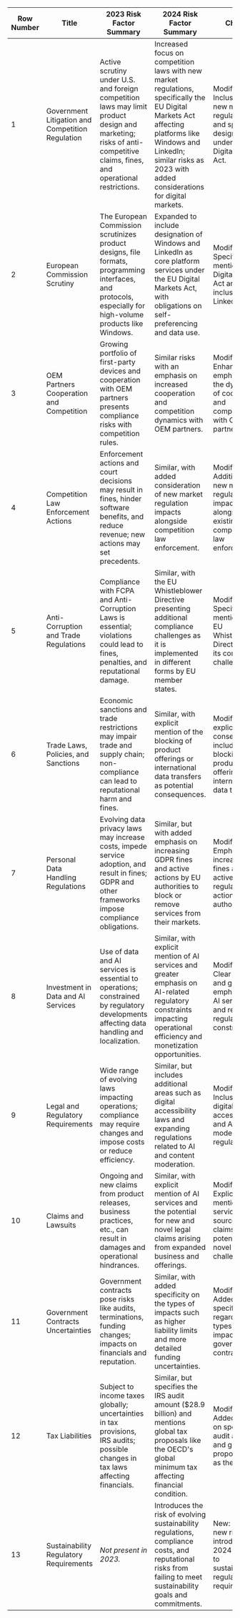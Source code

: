 | Row Number | Title                                            | 2023 Risk Factor Summary                                                                                                                                                                                                                                                                                                                                                                                                                                                                                                                      | 2024 Risk Factor Summary                                                                                                                                                                                                                                                                                                                                                                                                                                                                                                                                                                                                                                                                                        | Change                                                                                                               |
|------------|--------------------------------------------------|------------------------------------------------------------------------------------------------------------------------------------------------------------------------------------------------------------------------------------------------------------------------------------------------------------------------------------------------------------------------------------------------------------------------------------------------------------------------------------------------------------------------------------------------|----------------------------------------------------------------------------------------------------------------------------------------------------------------------------------------------------------------------------------------------------------------------------------------------------------------------------------------------------------------------------------------------------------------------------------------------------------------------------------------------------------------------------------------------------------------------------------------------------------------------------------------------------------------------------------------------------------------|----------------------------------------------------------------------------------------------------------------------|
| 1          | Government Litigation and Competition Regulation | Active scrutiny under U.S. and foreign competition laws may limit product design and marketing; risks of anti-competitive claims, fines, and operational restrictions.                                                                                                                                                                                                                                                                                                                                                                                   | Increased focus on competition laws with new market regulations, specifically the EU Digital Markets Act affecting platforms like Windows and LinkedIn; similar risks as 2023 with added considerations for digital markets.                                                                                                                                                                                                                                                                                                                                                                                                                                                                                                                           | Modified: Inclusion of new market regulations and specific designations under the EU Digital Markets Act.            |
| 2          | European Commission Scrutiny                    | The European Commission scrutinizes product designs, file formats, programming interfaces, and protocols, especially for high-volume products like Windows.                                                                                                                                                                                                                                                                                                                                                                                                       | Expanded to include designation of Windows and LinkedIn as core platform services under the EU Digital Markets Act, with obligations on self-preferencing and data use.                                                                                                                                                                                                                                                                                                                                                                                                                                                                                                                                                                   | Modified: Specific mention of Digital Markets Act and inclusion of LinkedIn.                                        |
| 3          | OEM Partners Cooperation and Competition         | Growing portfolio of first-party devices and cooperation with OEM partners presents compliance risks with competition rules.                                                                                                                                                                                                                                                                                                                                                                                                                                       | Similar risks with an emphasis on increased cooperation and competition dynamics with OEM partners.                                                                                                                                                                                                                                                                                                                                                                                                                                                                                                                                                                                                                               | Modified: Enhanced emphasis on the dynamics of cooperation and competition with OEM partners.                       |
| 4          | Competition Law Enforcement Actions             | Enforcement actions and court decisions may result in fines, hinder software benefits, and reduce revenue; new actions may set precedents.                                                                                                                                                                                                                                                                                                                                                                                                                     | Similar, with added consideration of new market regulation impacts alongside competition law enforcement.                                                                                                                                                                                                                                                                                                                                                                                                                                                                                                                                                                                                                             | Modified: Addition of new market regulation impacts alongside existing competition law enforcement.                  |
| 5          | Anti-Corruption and Trade Regulations           | Compliance with FCPA and Anti-Corruption Laws is essential; violations could lead to fines, penalties, and reputational damage.                                                                                                                                                                                                                                                                                                                                                                                                                                  | Similar, with the EU Whistleblower Directive presenting additional compliance challenges as it is implemented in different forms by EU member states.                                                                                                                                                                                                                                                                                                                                                                                                                                                                                                                                                                               | Modified: Specific mention of the EU Whistleblower Directive and its compliance challenges.                          |
| 6          | Trade Laws, Policies, and Sanctions             | Economic sanctions and trade restrictions may impair trade and supply chain; non-compliance can lead to reputational harm and fines.                                                                                                                                                                                                                                                                                                                                                                                                                              | Similar, with explicit mention of the blocking of product offerings or international data transfers as potential consequences.                                                                                                                                                                                                                                                                                                                                                                                                                                                                                                                                                                                                    | Modified: More explicit consequences, including blocking of product offerings and international data transfers.      |
| 7          | Personal Data Handling Regulations              | Evolving data privacy laws may increase costs, impede service adoption, and result in fines; GDPR and other frameworks impose compliance obligations.                                                                                                                                                                                                                                                                                                                                                                                                        | Similar, but with added emphasis on increasing GDPR fines and active actions by EU authorities to block or remove services from their markets.                                                                                                                                                                                                                                                                                                                                                                                                                                                                                                                                                                                   | Modified: Emphasis on increased fines and active regulatory actions by EU authorities.                               |
| 8          | Investment in Data and AI Services              | Use of data and AI services is essential to operations; constrained by regulatory developments affecting data handling and localization.                                                                                                                                                                                                                                                                                                                                                                                                                            | Similar, with explicit mention of AI services and greater emphasis on AI-related regulatory constraints impacting operational efficiency and monetization opportunities.                                                                                                                                                                                                                                                                                                                                                                                                                                                                                                                                                              | Modified: Clear mention and greater emphasis on AI services and related regulatory constraints.                      |
| 9          | Legal and Regulatory Requirements               | Wide range of evolving laws impacting operations; compliance may require changes and impose costs or reduce efficiency.                                                                                                                                                                                                                                                                                                                                                                                                                                        | Similar, but includes additional areas such as digital accessibility laws and expanding regulations related to AI and content moderation.                                                                                                                                                                                                                                                                                                                                                                                                                                                                                                                                                                                               | Modified: Inclusion of digital accessibility and AI content moderation regulations.                                  |
| 10         | Claims and Lawsuits                              | Ongoing and new claims from product releases, business practices, etc., can result in damages and operational hindrances.                                                                                                                                                                                                                                                                                                                                                                                                                                    | Similar, with explicit mention of AI services and the potential for new and novel legal claims arising from expanded business and offerings.                                                                                                                                                                                                                                                                                                                                                                                                                                                                                                                                                                                         | Modified: Explicit mention of AI services as sources of claims and potential for novel legal challenges.              |
| 11         | Government Contracts Uncertainties              | Government contracts pose risks like audits, terminations, funding changes; impacts on financials and reputation.                                                                                                                                                                                                                                                                                                                                                                                                                                             | Similar, with added specificity on the types of impacts such as higher liability limits and more detailed funding uncertainties.                                                                                                                                                                                                                                                                                                                                                                                                                                                                                                                                                                                                    | Modified: Added specificity regarding types of impacts from government contracts.                                   |
| 12         | Tax Liabilities                                 | Subject to income taxes globally; uncertainties in tax provisions, IRS audits; possible changes in tax laws affecting financials.                                                                                                                                                                                                                                                                                                                                                                                                                            | Similar, but specifies the IRS audit amount ($28.9 billion) and mentions global tax proposals like the OECD's global minimum tax affecting financial condition.                                                                                                                                                                                                                                                                                                                                                                                                                                                                                                                                                                 | Modified: Added details on specific IRS audit amounts and global tax proposals such as the OECD’s.                     |
| 13         | Sustainability Regulatory Requirements          | *Not present in 2023.*                                                                                                                                                                                                                                                                                                                                                                                                                                                                                                                                                                                              | Introduces the risk of evolving sustainability regulations, compliance costs, and reputational risks from failing to meet sustainability goals and commitments.                                                                                                                                                                                                                                                                                                                                                                                                                                                                                                                                                                            | New: Entirely new risk factor introduced in 2024 related to sustainability regulatory requirements.                  |